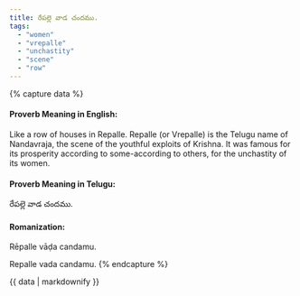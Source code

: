 ```yaml
---
title: రేపల్లె వాడ చందము.
tags:
  - "women"
  - "vrepalle"
  - "unchastity"
  - "scene"
  - "row"
---
```


{% capture data %}
#### Proverb Meaning in English:
Like a row of houses in Repalle.
Repalle (or Vrepalle) is the Telugu name of Nandavraja, the scene of the youthful exploits of Krishna.
It was famous for its prosperity according to some-according to others, for the unchastity of its women.

#### Proverb Meaning in Telugu:
రేపల్లె వాడ చందము.

#### Romanization:
Rēpalle vāḍa candamu.

Repalle vada candamu.
{% endcapture %}

{{ data | markdownify }}

